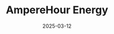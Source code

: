 ---  
layout: startup_page  
title: "AmpereHour Energy"  
id: "amperehourenergy.com"  
permalink: "/amperehourenergyamperehourenergy.com03122025/"  
website: "https://amperehourenergy.com/"  
funding_round: ""  
funding_amount: "$5M"  
investors: "Avaana Capital, UC Impower"  
about: "AmpereHour Energy develops and deploys modular, scalable, software-led battery energy storage systems (BESS). Its proprietary ELINA Energy Management Software optimizes battery performance and enables flexible utilization across various applications. The company also provides turnkey EPC services."  
markets: "Energy Storage, Cleantech, Renewable Energy, Energy"  
hq: "Pune, Maharashtra, India"  
founded_year: "2017"  
linkedin: "https://www.linkedin.com/company/amperehour-energy"  
twitter: "https://twitter.com/AmpereHour"  
instagram: ""  
facebook: "https://www.facebook.com/amperehourenergy"  
crunchbase: "https://www.crunchbase.com/organization/ampere-hour-energy"  
pitchbook: "https://pitchbook.com/profiles/company/432687-34"  

date_display: "12-Mar-2025"  
date: "2025-03-12"

# SEO Optimization  
meta_title: "AmpereHour Energy -  Funding ($5M)"  
meta_description: "AmpereHour Energy, AmpereHour Energy develops and deploys modular, scalable, software-led battery energy storage systems (BESS). Its proprietary ELINA Energy Management ..."  
meta_keywords: "AmpereHour Energy, Energy Storage, Cleantech, Renewable Energy, Energy,  funding"  
canonical_url: "https://startup.projectstartups.com/amperehourenergyamperehourenergy.com03122025/"  
---